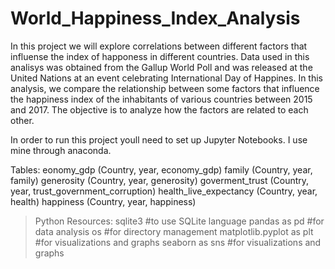 # World_Happiness_Index_Analysis
In this project we will explore correlations between different factors that influense the index of happoness in different countries. Data used in this analisys was obtained from the Gallup World Poll and was released at the United Nations at an event celebrating International Day of Happines. In this analysis, we compare the relationship between some factors that influence the happiness index of the inhabitants of various countries between 2015 and 2017. The objective is to analyze how the factors are related to each other.

In order to run this project youll need to set up Jupyter Notebooks. I use mine through anaconda.

Tables:
eonomy_gdp (Country, year, economy_gdp)
family (Country, year, family)
generosity (Country, year, generosity)
goverment_trust (Country, year, trust_government_corruption)
health_live_expectancy (Country, year, health)
happiness (Country, year, happiness)

> Python Resources:
sqlite3 #to use SQLite language
pandas as pd #for data analysis
os #for directory management
matplotlib.pyplot as plt #for visualizations and graphs
seaborn as sns  #for visualizations and graphs
